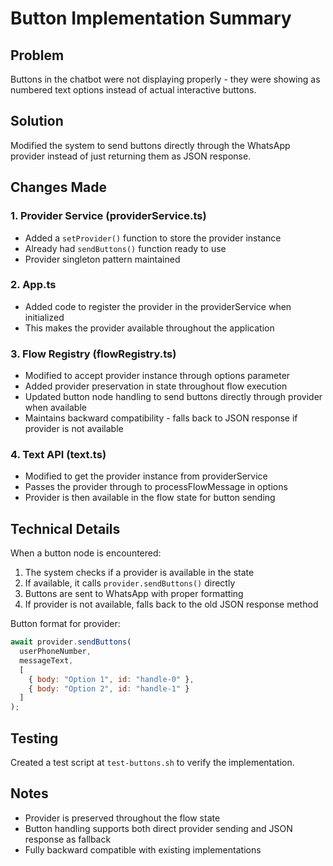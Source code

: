 # Button Implementation Summary

## Problem
Buttons in the chatbot were not displaying properly - they were showing as numbered text options instead of actual interactive buttons.

## Solution
Modified the system to send buttons directly through the WhatsApp provider instead of just returning them as JSON response.

## Changes Made

### 1. Provider Service (providerService.ts)
- Added a `setProvider()` function to store the provider instance
- Already had `sendButtons()` function ready to use
- Provider singleton pattern maintained

### 2. App.ts
- Added code to register the provider in the providerService when initialized
- This makes the provider available throughout the application

### 3. Flow Registry (flowRegistry.ts)
- Modified to accept provider instance through options parameter
- Added provider preservation in state throughout flow execution
- Updated button node handling to send buttons directly through provider when available
- Maintains backward compatibility - falls back to JSON response if provider is not available

### 4. Text API (text.ts)
- Modified to get the provider instance from providerService
- Passes the provider through to processFlowMessage in options
- Provider is then available in the flow state for button sending

## Technical Details

When a button node is encountered:
1. The system checks if a provider is available in the state
2. If available, it calls `provider.sendButtons()` directly
3. Buttons are sent to WhatsApp with proper formatting
4. If provider is not available, falls back to the old JSON response method

Button format for provider:
```javascript
await provider.sendButtons(
  userPhoneNumber,
  messageText,
  [
    { body: "Option 1", id: "handle-0" },
    { body: "Option 2", id: "handle-1" }
  ]
);
```

## Testing
Created a test script at `test-buttons.sh` to verify the implementation.

## Notes
- Provider is preserved throughout the flow state
- Button handling supports both direct provider sending and JSON response as fallback
- Fully backward compatible with existing implementations
